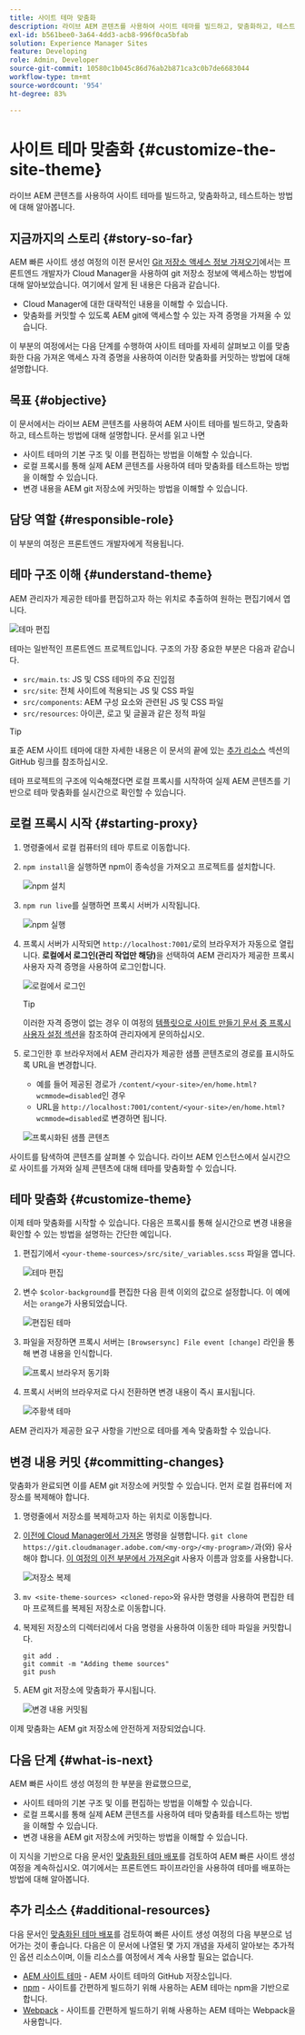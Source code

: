```yaml
---
title: 사이트 테마 맞춤화
description: 라이브 AEM 콘텐츠를 사용하여 사이트 테마를 빌드하고, 맞춤화하고, 테스트하는 방법에 대해 알아봅니다.
exl-id: b561bee0-3a64-4dd3-acb8-996f0ca5bfab
solution: Experience Manager Sites
feature: Developing
role: Admin, Developer
source-git-commit: 10580c1b045c86d76ab2b871ca3c0b7de6683044
workflow-type: tm+mt
source-wordcount: '954'
ht-degree: 83%

---
```


# 사이트 테마 맞춤화 {#customize-the-site-theme}

라이브 AEM 콘텐츠를 사용하여 사이트 테마를 빌드하고, 맞춤화하고, 테스트하는 방법에 대해 알아봅니다.

## 지금까지의 스토리 {#story-so-far}

AEM 빠른 사이트 생성 여정의 이전 문서인 [Git 저장소 액세스 정보 가져오기](retrieve-access.md)에서는 프론트엔드 개발자가 Cloud Manager을 사용하여 git 저장소 정보에 액세스하는 방법에 대해 알아보았습니다. 여기에서 알게 된 내용은 다음과 같습니다.

* Cloud Manager에 대한 대략적인 내용을 이해할 수 있습니다.
* 맞춤화를 커밋할 수 있도록 AEM git에 액세스할 수 있는 자격 증명을 가져올 수 있습니다.

이 부분의 여정에서는 다음 단계를 수행하여 사이트 테마를 자세히 살펴보고 이를 맞춤화한 다음 가져온 액세스 자격 증명을 사용하여 이러한 맞춤화를 커밋하는 방법에 대해 설명합니다.

## 목표 {#objective}

이 문서에서는 라이브 AEM 콘텐츠를 사용하여 AEM 사이트 테마를 빌드하고, 맞춤화하고, 테스트하는 방법에 대해 설명합니다. 문서를 읽고 나면

* 사이트 테마의 기본 구조 및 이를 편집하는 방법을 이해할 수 있습니다.
* 로컬 프록시를 통해 실제 AEM 콘텐츠를 사용하여 테마 맞춤화를 테스트하는 방법을 이해할 수 있습니다.
* 변경 내용을 AEM git 저장소에 커밋하는 방법을 이해할 수 있습니다.

## 담당 역할 {#responsible-role}

이 부분의 여정은 프론트엔드 개발자에게 적용됩니다.

## 테마 구조 이해 {#understand-theme}

AEM 관리자가 제공한 테마를 편집하고자 하는 위치로 추출하여 원하는 편집기에서 엽니다.

![테마 편집](assets/edit-theme.png)

테마는 일반적인 프론트엔드 프로젝트입니다. 구조의 가장 중요한 부분은 다음과 같습니다.

* `src/main.ts`: JS 및 CSS 테마의 주요 진입점
* `src/site`: 전체 사이트에 적용되는 JS 및 CSS 파일
* `src/components`: AEM 구성 요소와 관련된 JS 및 CSS 파일
* `src/resources`: 아이콘, 로고 및 글꼴과 같은 정적 파일

>[!TIP]
>
>표준 AEM 사이트 테마에 대한 자세한 내용은 이 문서의 끝에 있는 [추가 리소스](#additional-resources) 섹션의 GitHub 링크를 참조하십시오.

테마 프로젝트의 구조에 익숙해졌다면 로컬 프록시를 시작하여 실제 AEM 콘텐츠를 기반으로 테마 맞춤화를 실시간으로 확인할 수 있습니다.

## 로컬 프록시 시작 {#starting-proxy}

1. 명령줄에서 로컬 컴퓨터의 테마 루트로 이동합니다.
1. `npm install`을 실행하면 npm이 종속성을 가져오고 프로젝트를 설치합니다.

   ![npm 설치](assets/npm-install.png)

1. `npm run live`를 실행하면 프록시 서버가 시작됩니다.

   ![npm 실행](assets/npm-run-live.png)

1. 프록시 서버가 시작되면 `http://localhost:7001/`로의 브라우저가 자동으로 열립니다. **로컬에서 로그인(관리 작업만 해당)**&#x200B;을 선택하여 AEM 관리자가 제공한 프록시 사용자 자격 증명을 사용하여 로그인합니다.

   ![로컬에서 로그인](assets/sign-in-locally.png)

   >[!TIP]
   >
   >이러한 자격 증명이 없는 경우 이 여정의 [템플릿으로 사이트 만들기 문서 중 프록시 사용자 설정 섹션](/help/journey-sites/quick-site/create-site.md#proxy-user)을 참조하여 관리자에게 문의하십시오.

1. 로그인한 후 브라우저에서 AEM 관리자가 제공한 샘플 콘텐츠로의 경로를 표시하도록 URL을 변경합니다.

   * 예를 들어 제공된 경로가 `/content/<your-site>/en/home.html?wcmmode=disabled`인 경우
   * URL을 `http://localhost:7001/content/<your-site>/en/home.html?wcmmode=disabled`로 변경하면 됩니다.

   ![프록시화된 샘플 콘텐츠](assets/proxied-sample-content.png)

사이트를 탐색하여 콘텐츠를 살펴볼 수 있습니다. 라이브 AEM 인스턴스에서 실시간으로 사이트를 가져와 실제 콘텐츠에 대해 테마를 맞춤화할 수 있습니다.

## 테마 맞춤화 {#customize-theme}

이제 테마 맞춤화를 시작할 수 있습니다. 다음은 프록시를 통해 실시간으로 변경 내용을 확인할 수 있는 방법을 설명하는 간단한 예입니다.

1. 편집기에서 `<your-theme-sources>/src/site/_variables.scss` 파일을 엽니다.

   ![테마 편집](assets/edit-theme.png)

1. 변수 `$color-background`를 편집한 다음 흰색 이외의 값으로 설정합니다. 이 예에서는 `orange`가 사용되었습니다.

   ![편집된 테마](assets/edited-theme.png)

1. 파일을 저장하면 프록시 서버는 `[Browsersync] File event [change]` 라인을 통해 변경 내용을 인식합니다.

   ![프록시 브라우저 동기화](assets/proxy-browsersync.png)

1. 프록시 서버의 브라우저로 다시 전환하면 변경 내용이 즉시 표시됩니다.

   ![주황색 테마](assets/orange-theme.png)

AEM 관리자가 제공한 요구 사항을 기반으로 테마를 계속 맞춤화할 수 있습니다.

## 변경 내용 커밋 {#committing-changes}

맞춤화가 완료되면 이를 AEM git 저장소에 커밋할 수 있습니다. 먼저 로컬 컴퓨터에 저장소를 복제해야 합니다.

1. 명령줄에서 저장소를 복제하고자 하는 위치로 이동합니다.
1. [이전에 Cloud Manager에서 가져온](retrieve-access.md) 명령을 실행합니다. `git clone https://git.cloudmanager.adobe.com/<my-org>/<my-program>/`과(와) 유사해야 합니다. [이 여정의 이전 부분에서 가져온](retrieve-access.md)git 사용자 이름과 암호를 사용합니다.

   ![저장소 복제](assets/clone-repo.png)

1. `mv <site-theme-sources> <cloned-repo>`와 유사한 명령을 사용하여 편집한 테마 프로젝트를 복제된 저장소로 이동합니다.
1. 복제된 저장소의 디렉터리에서 다음 명령을 사용하여 이동한 테마 파일을 커밋합니다.

   ```text
   git add .
   git commit -m "Adding theme sources"
   git push
   ```

1. AEM git 저장소에 맞춤화가 푸시됩니다.

   ![변경 내용 커밋됨](assets/changes-committed.png)

이제 맞춤화는 AEM git 저장소에 안전하게 저장되었습니다.

## 다음 단계 {#what-is-next}

AEM 빠른 사이트 생성 여정의 한 부분을 완료했으므로,

* 사이트 테마의 기본 구조 및 이를 편집하는 방법을 이해할 수 있습니다.
* 로컬 프록시를 통해 실제 AEM 콘텐츠를 사용하여 테마 맞춤화를 테스트하는 방법을 이해할 수 있습니다.
* 변경 내용을 AEM git 저장소에 커밋하는 방법을 이해할 수 있습니다.

이 지식을 기반으로 다음 문서인 [맞춤화된 테마 배포](deploy-theme.md)를 검토하여 AEM 빠른 사이트 생성 여정을 계속하십시오. 여기에서는 프론트엔드 파이프라인을 사용하여 테마를 배포하는 방법에 대해 알아봅니다.

## 추가 리소스 {#additional-resources}

다음 문서인 [맞춤화된 테마 배포](deploy-theme.md)를 검토하여 빠른 사이트 생성 여정의 다음 부분으로 넘어가는 것이 좋습니다. 다음은 이 문서에 나열된 몇 가지 개념을 자세히 알아보는 추가적인 옵션 리소스이며, 이들 리소스를 여정에서 계속 사용할 필요는 없습니다.

* [AEM 사이트 테마](https://github.com/adobe/aem-site-template-standard-theme-e2e) - AEM 사이트 테마의 GitHub 저장소입니다.
* [npm](https://www.npmjs.com) - 사이트를 간편하게 빌드하기 위해 사용하는 AEM 테마는 npm을 기반으로 합니다.
* [Webpack](https://webpack.js.org) - 사이트를 간편하게 빌드하기 위해 사용하는 AEM 테마는 Webpack을 사용합니다.
